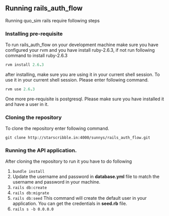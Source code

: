 ## Running rails_auth_flow

Running quo_sim rails require following steps

### Installing pre-requisite

To run rails_auth_flow on your development machine make sure you have configured your rvm and you have install ruby-2.6.3, if not run following command to install ruby-2.6.3
```ruby
rvm install 2.6.3
```

after installing, make sure you are using it in your current shell session. To use it in your current shell session. Please enter following command.
```ruby
rvm use 2.6.3
```
One more pre-requisite is postgresql. Please make sure you have installed it and have a user in it.

### Cloning the repository
To clone the repository enter following command.
```
git clone http://starscribble.in:4000/sunnys/rails_auth_flow.git
```

### Running the  API application.
After cloning the repository to run it you have to do following
1. ```bundle install```
2. Update the username and password in **database.yml** file to match the username and password in your machine.
3. ``` rails db:create ```
4. ``` rails db:migrate ```
5. ``` rails db:seed ``` This command will create the default user in your application. You can get the credentials in **seed.rb** file.
6. ``` rails s -b 0.0.0.0 ```
